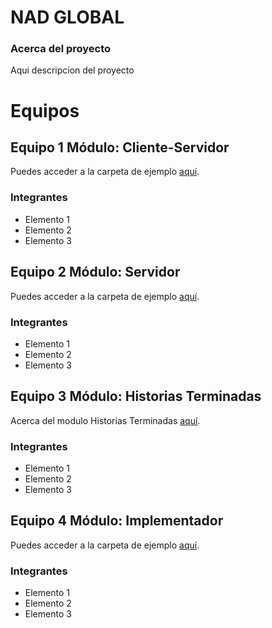 # NAD GLOBAL
### Acerca del proyecto
Aqui descripcion del proyecto

# Equipos
## Equipo 1 Módulo: Cliente-Servidor
Puedes acceder a la carpeta de ejemplo [aquí](ruta/a/la/carpeta).
### Integrantes
* Elemento 1
* Elemento 2
* Elemento 3

## Equipo 2 Módulo: Servidor
Puedes acceder a la carpeta de ejemplo [aquí](ruta/a/la/carpeta).
### Integrantes
* Elemento 1
* Elemento 2
* Elemento 3

## Equipo 3 Módulo: Historias Terminadas
Acerca del modulo Historias Terminadas [aquí](ruta/a/la/carpeta).
### Integrantes
* Elemento 1
* Elemento 2
* Elemento 3

## Equipo 4 Módulo: Implementador
Puedes acceder a la carpeta de ejemplo [aquí](ruta/a/la/carpeta).
### Integrantes
* Elemento 1
* Elemento 2
* Elemento 3

